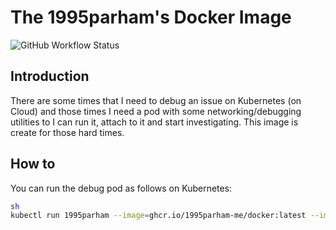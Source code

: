 # The 1995parham's Docker Image

![GitHub Workflow Status](https://img.shields.io/github/actions/workflow/status/1995parham-me/docker/build.yaml?label=build&logo=github&style=flat-square&branch=main)

## Introduction

There are some times that I need to debug an issue on Kubernetes (on Cloud)
and those times I need a pod with some networking/debugging utilities to I can run it,
attach to it and start investigating. This image is create for those hard times.

## How to

You can run the debug pod as follows on Kubernetes:

```bash
sh
kubectl run 1995parham --image=ghcr.io/1995parham-me/docker:latest --image-pull-policy=Always --rm -it --restart=Never --command --timeout 10m -- <command>
```
